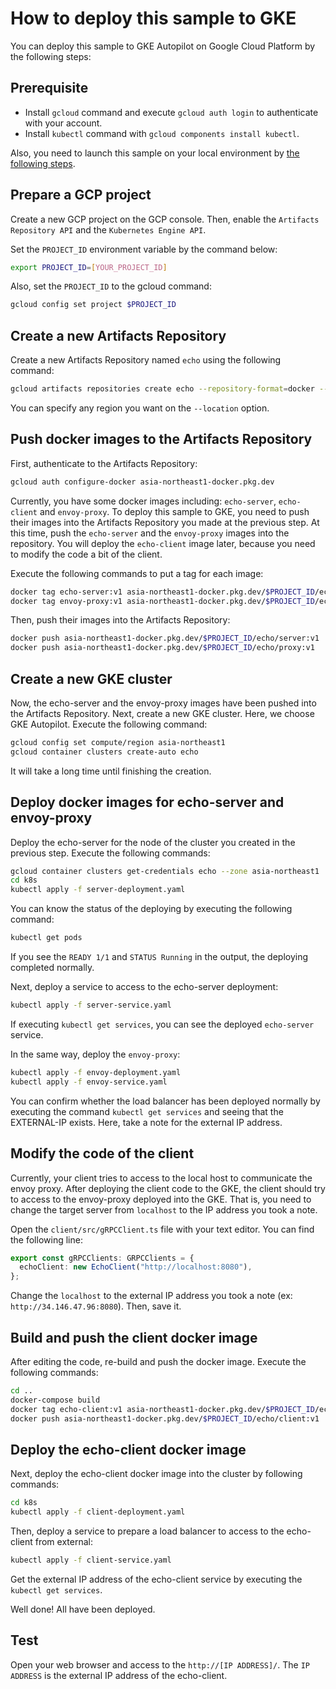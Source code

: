 # How to deploy this sample to GKE

You can deploy this sample to GKE Autopilot on Google Cloud Platform by the following steps:

## Prerequisite

* Install `gcloud` command and execute `gcloud auth login` to authenticate with your account.
* Install `kubectl` command with `gcloud components install kubectl`.

Also, you need to launch this sample on your local environment by [the following steps](../README.md).

## Prepare a GCP project

Create a new GCP project on the GCP console. Then, enable the `Artifacts Repository API` and the `Kubernetes Engine API`.

Set the `PROJECT_ID` environment variable by the command below:

```bash
export PROJECT_ID=[YOUR_PROJECT_ID]
```

Also, set the `PROJECT_ID` to the gcloud command:

```bash
gcloud config set project $PROJECT_ID
```

## Create a new Artifacts Repository

Create a new Artifacts Repository named `echo` using the following command:

```bash
gcloud artifacts repositories create echo --repository-format=docker --location=asia-northeast1 --description="Docker repository"
```

You can specify any region you want on the `--location` option.

## Push docker images to the Artifacts Repository

First, authenticate to the Artifacts Repository:

```bash
gcloud auth configure-docker asia-northeast1-docker.pkg.dev
```

Currently, you have some docker images including: `echo-server`, `echo-client` and `envoy-proxy`. To deploy this sample to GKE, you need to push their images into the Artifacts Repository you made at the previous step. At this time, push the `echo-server` and the `envoy-proxy` images into the repository. You will deploy the `echo-client` image later, because you need to modify the code a bit of the client.

Execute the following commands to put a tag for each image:

```bash
docker tag echo-server:v1 asia-northeast1-docker.pkg.dev/$PROJECT_ID/echo/server:v1
docker tag envoy-proxy:v1 asia-northeast1-docker.pkg.dev/$PROJECT_ID/echo/proxy:v1
```

Then, push their images into the Artifacts Repository:

```bash
docker push asia-northeast1-docker.pkg.dev/$PROJECT_ID/echo/server:v1
docker push asia-northeast1-docker.pkg.dev/$PROJECT_ID/echo/proxy:v1
```

## Create a new GKE cluster

Now, the echo-server and the envoy-proxy images have been pushed into the Artifacts Repository. Next, create a new GKE cluster. Here, we choose GKE Autopilot. Execute the following command:

```bash
gcloud config set compute/region asia-northeast1
gcloud container clusters create-auto echo
```

It will take a long time until finishing the creation.

## Deploy docker images for echo-server and envoy-proxy

Deploy the echo-server for the node of the cluster you created in the previous step. Execute the following commands:

```bash
gcloud container clusters get-credentials echo --zone asia-northeast1
cd k8s
kubectl apply -f server-deployment.yaml
```

You can know the status of the deploying by executing the following command:

```bash
kubectl get pods
```

If you see the `READY 1/1` and `STATUS Running` in the output, the deploying completed normally.

Next, deploy a service to access to the echo-server deployment:

```bash
kubectl apply -f server-service.yaml
```

If executing `kubectl get services`, you can see the deployed `echo-server` service.

In the same way, deploy the `envoy-proxy`:

```bash
kubectl apply -f envoy-deployment.yaml
kubectl apply -f envoy-service.yaml
```

You can confirm whether the load balancer has been deployed normally by executing the command `kubectl get services` and seeing that the EXTERNAL-IP exists. Here, take a note for the external IP address.

## Modify the code of the client

Currently, your client tries to access to the local host to communicate the envoy proxy. After deploying the client code to the GKE, the client should try to access to the envoy-proxy deployed into the GKE. That is, you need to change the target server from `localhost` to the IP address you took a note.

Open the `client/src/gRPCClient.ts` file with your text editor. You can find the following line:

```ts
export const gRPCClients: GRPCClients = {
  echoClient: new EchoClient("http://localhost:8080"),
};
```

Change the `localhost` to the external IP address you took a note (ex: `http://34.146.47.96:8080`). Then, save it.

## Build and push the client docker image

After editing the code, re-build and push the docker image. Execute the following commands:

```bash
cd ..
docker-compose build
docker tag echo-client:v1 asia-northeast1-docker.pkg.dev/$PROJECT_ID/echo/client:v1
docker push asia-northeast1-docker.pkg.dev/$PROJECT_ID/echo/client:v1
```

## Deploy the echo-client docker image

Next, deploy the echo-client docker image into the cluster by following commands:

```bash
cd k8s
kubectl apply -f client-deployment.yaml
```

Then, deploy a service to prepare a load balancer to access to the echo-client from external:

```bash
kubectl apply -f client-service.yaml
```

Get the external IP address of the echo-client service by executing the `kubectl get services`.

Well done! All have been deployed.

## Test

Open your web browser and access to the `http://[IP ADDRESS]/`. The `IP ADDRESS` is the external IP address of the echo-client.
